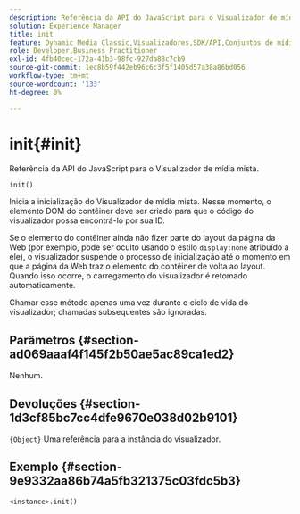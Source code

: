 ```yaml
---
description: Referência da API do JavaScript para o Visualizador de mídia mista.
solution: Experience Manager
title: init
feature: Dynamic Media Classic,Visualizadores,SDK/API,Conjuntos de mídias mistas
role: Developer,Business Practitioner
exl-id: 4fb40cec-172a-41b3-98fc-927da88c7cb9
source-git-commit: 1ec8b59f442eb96c6c3f5f1405d57a38a86bd056
workflow-type: tm+mt
source-wordcount: '133'
ht-degree: 0%

---
```


# init{#init}

Referência da API do JavaScript para o Visualizador de mídia mista.

`init()`

Inicia a inicialização do Visualizador de mídia mista. Nesse momento, o elemento DOM do contêiner deve ser criado para que o código do visualizador possa encontrá-lo por sua ID.

Se o elemento do contêiner ainda não fizer parte do layout da página da Web (por exemplo, pode ser oculto usando o estilo `display:none` atribuído a ele), o visualizador suspende o processo de inicialização até o momento em que a página da Web traz o elemento do contêiner de volta ao layout. Quando isso ocorre, o carregamento do visualizador é retomado automaticamente.

Chamar esse método apenas uma vez durante o ciclo de vida do visualizador; chamadas subsequentes são ignoradas.

## Parâmetros {#section-ad069aaaf4f145f2b50ae5ac89ca1ed2}

Nenhum.

## Devoluções {#section-1d3cf85bc7cc4dfe9670e038d02b9101}

`{Object}` Uma referência para a instância do visualizador.

## Exemplo {#section-9e9332aa86b74a5fb321375c03fdc5b3}

```
<instance>.init()
```
